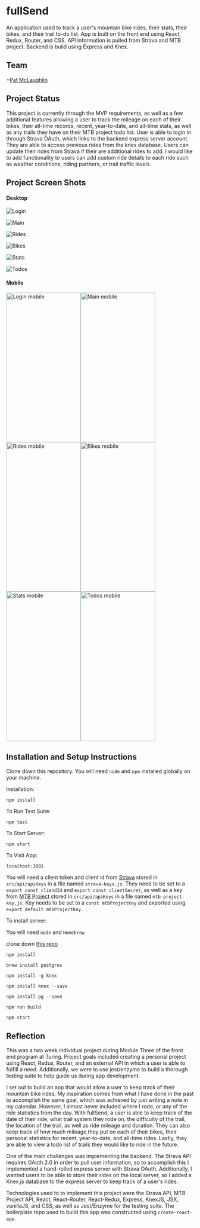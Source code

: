 # fullSend

An application used to track a user's mountain bike rides, their stats, their bikes, and their trail to-do list. App is built on the front end using React, Redux, Router, and CSS. API information is pulled from Strava and MTB project. Backend is build using Express and Knex.

## Team

+[Pat McLaughlin](https://github.com/patrickmc21)

## Project Status

This project is currently through the MVP requirements, as well as a few additional features allowing a user to track the mileage on each of their bikes, their all-time records, recent, year-to-date, and all-time stats, as well as any trails they have on their MTB project todo list. User is able to login in through Strava OAuth, which links to the backend express server account. They are able to access previous rides from the knex database. Users can update their rides from Strava if their are additional rides to add. I would like to add functionality to users can add custom ride details to each ride such as weather conditions, riding partners, or trail traffic levels. 

## Project Screen Shots

#### Desktop

![Login](readme-images/login.png)

![Main](readme-images/main.png)

![Rides](readme-images/rides.png)

![Bikes](readme-images/bikes.png)

![Stats](readme-images/stats.png)

![Todos](readme-images/todos.png)

#### Mobile

<img src="readme-images/mobile-login.png" alt="Login mobile" height="400" width="200" /><img src="readme-images/mobile-main.png" alt="Main mobile" height="400" width="200" /><img src="readme-images/mobile-rides.png" alt="Rides mobile" height="400" width="200"/><img src="readme-images/mobile-bikes.png" alt="Bikes mobile" height="400" width="200"/><img src="readme-images/mobile-stats.png" alt="Stats mobile" height="400" width="200"/><img src="readme-images/mobile-todos.png" alt="Todos mobile" height="400" width="200"/>

## Installation and Setup Instructions

Clone down this repository. You will need `node` and `npm` installed globally on your machine.  

Installation:

`npm install`  

To Run Test Suite:  

`npm test`  

To Start Server:

`npm start`  

To Visit App:

`localhost:3001`

You will need a client token and client id from [Strava](http://developers.strava.com/) stored in `src/api/apiKeys` in a file named `strava-keys.js`. They need to be set to a `export const cliendId` and `export const clientSecret`, as well as a key from [MTB Project](https://www.mtbproject.com/data) stored in `src/api/apiKeys` in a file named `mtb-project-key.js`. Key needs to be set to a `const mtbProjectKey` and exported using `export default mtbProjectKey`.
 
To install server:

You will need `node` and `Homebrew`

clone down [this repo](https://github.com/patrickmc21/fullSend-server)

`npm install`

`brew install postgres`

`npm install -g knex`

`npm install knex --save`

`npm install pg --save`

`npm run build`

`npm start`

## Reflection

This was a two week individual project during Module Three of the front end program at Turing. Project goals included creating a personal project using React, Redux, Router, and an external API in which a user is able to fulfill a need. Additionally, we were to use jest/enzyme to build a thorough testing suite to help guide us during app development. 

I set out to build an app that would allow a user to keep track of their mountain bike rides. My inspiration comes from what I have done in the past to accomplish the same goal, which was achieved by just writing a note in my calendar. However, I almost never included where I rode, or any of the ride statistics from the day. With fullSend, a user is able to keep track of the date of their ride, what trail system they rode on, the difficulty of the trail, the location of the trail, as well as ride mileage and duration. They can also keep track of how much mileage they put on each of their bikes, their personal statistics for recent, year-to-date, and all-time rides. Lastly, they are able to view a todo list of trails they would like to ride in the future.

One of the main challenges was implementing the backend. The Strava API requires OAuth 2.0 in order to pull user information, so to accomplish this I implemented a hand-rolled express server with Strava OAuth. Additionally, I wanted users to be able to store their rides on the local server, so I added a Knex.js database to the express server to keep track of a user's rides.

Technologies used to to implement this project were the Strava API, MTB Project API, React, React-Router, React-Redux, Express, KnexJS,  JSX, vanillaJS, and CSS, as well as Jest/Enzyme for the testing suite. The boilerplate repo used to build this app was constructed using `create-react-app`.
